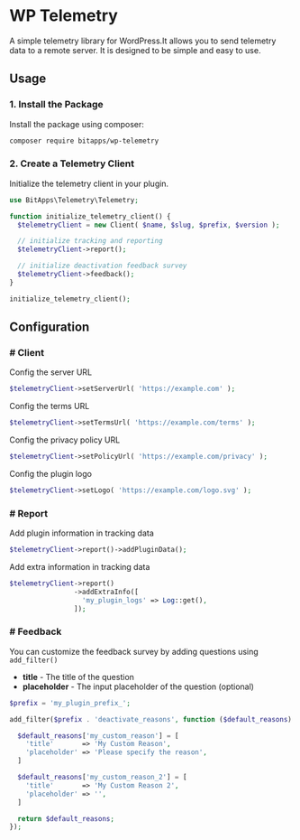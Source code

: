 # WP Telemetry

A simple telemetry library for WordPress.It allows you to send telemetry data to a remote server. It is designed to be simple and easy to use.

## Usage

### 1. Install the Package

Install the package using composer:

```bash
composer require bitapps/wp-telemetry
```

### 2. Create a Telemetry Client

Initialize the telemetry client in your plugin.

```php
use BitApps\Telemetry\Telemetry;

function initialize_telemetry_client() {
  $telemetryClient = new Client( $name, $slug, $prefix, $version );

  // initialize tracking and reporting
  $telemetryClient->report();

  // initialize deactivation feedback survey
  $telemetryClient->feedback();
}

initialize_telemetry_client();
```

## Configuration

### # Client

Config the server URL

```php
$telemetryClient->setServerUrl( 'https://example.com' );
```

Config the terms URL

```php
$telemetryClient->setTermsUrl( 'https://example.com/terms' );
```

Config the privacy policy URL

```php
$telemetryClient->setPolicyUrl( 'https://example.com/privacy' );
```

Config the plugin logo

```php
$telemetryClient->setLogo( 'https://example.com/logo.svg' );
```

### # Report

Add plugin information in tracking data

```php
$telemetryClient->report()->addPluginData();
```

Add extra information in tracking data

```php
$telemetryClient->report()
                ->addExtraInfo([
                  'my_plugin_logs' => Log::get(),
                ]);
```

### # Feedback

You can customize the feedback survey by adding questions using `add_filter()`

- **title** - The title of the question
- **placeholder** - The input placeholder of the question (optional)

```php
$prefix = 'my_plugin_prefix_';

add_filter($prefix . 'deactivate_reasons', function ($default_reasons) {

  $default_reasons['my_custom_reason'] = [
    'title'       => 'My Custom Reason',
    'placeholder' => 'Please specify the reason',
  ]

  $default_reasons['my_custom_reason_2'] = [
    'title'       => 'My Custom Reason 2',
    'placeholder' => '',
  ]

  return $default_reasons;
});

```
